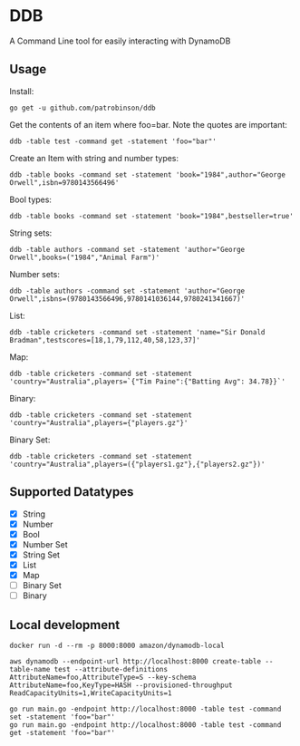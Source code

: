 # DDB

A Command Line tool for easily interacting with DynamoDB

## Usage

Install:
```
go get -u github.com/patrobinson/ddb
```

Get the contents of an item where foo=bar. Note the quotes are important:
```
ddb -table test -command get -statement 'foo="bar"'
```

Create an Item with string and number types:
```
ddb -table books -command set -statement 'book="1984",author="George Orwell",isbn=9780143566496'
```

Bool types:
```
ddb -table books -command set -statement 'book="1984",bestseller=true'
```

String sets:
```
ddb -table authors -command set -statement 'author="George Orwell",books=("1984","Animal Farm")'
```

Number sets:
```
ddb -table authors -command set -statement 'author="George Orwell",isbns=(9780143566496,9780141036144,9780241341667)'
```

List:
```
ddb -table cricketers -command set -statement 'name="Sir Donald Bradman",testscores=[18,1,79,112,40,58,123,37]'
```

Map:
```
ddb -table cricketers -command set -statement 'country="Australia",players=`{"Tim Paine":{"Batting Avg": 34.78}}`'
```

Binary:
```
ddb -table cricketers -command set -statement 'country="Australia",players={"players.gz"}'
```

Binary Set:
```
ddb -table cricketers -command set -statement 'country="Australia",players=({"players1.gz"},{"players2.gz"})'
```

## Supported Datatypes

- [x] String
- [x] Number
- [x] Bool
- [x] Number Set
- [x] String Set
- [x] List
- [x] Map
- [ ] Binary Set
- [ ] Binary

## Local development

```
docker run -d --rm -p 8000:8000 amazon/dynamodb-local

aws dynamodb --endpoint-url http://localhost:8000 create-table --table-name test --attribute-definitions AttributeName=foo,AttributeType=S --key-schema AttributeName=foo,KeyType=HASH --provisioned-throughput ReadCapacityUnits=1,WriteCapacityUnits=1

go run main.go -endpoint http://localhost:8000 -table test -command set -statement 'foo="bar"'
go run main.go -endpoint http://localhost:8000 -table test -command get -statement 'foo="bar"'
```
